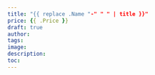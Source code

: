 ```yaml
---
title: "{{ replace .Name "-" " " | title }}"
price: {{ .Price }}
draft: true
author:
tags:
image:
description:
toc:
---
```

